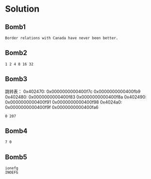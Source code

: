 # Solution 
## Bomb1 
```
Border relations with Canada have never been better.
```
## Bomb2
```
1 2 4 8 16 32
```
## Bomb3
跳转表： 
0x402470:	0x0000000000400f7c	0x0000000000400fb9
0x402480:	0x0000000000400f83	0x0000000000400f8a
0x402490:	0x0000000000400f91	0x0000000000400f98
0x4024a0:	0x0000000000400f9f	0x0000000000400fa6
```
0 207
```

## Bomb4  
```
7 0
```

## Bomb5
```
ionefg
INOEFG
```